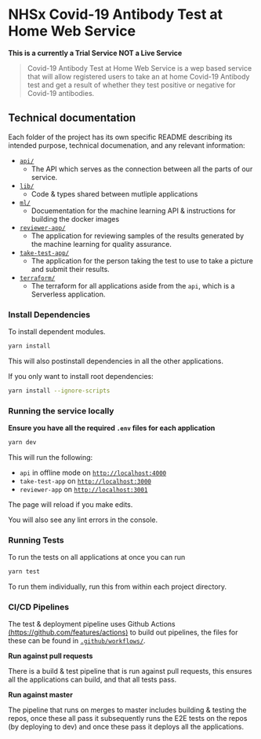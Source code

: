 # NHSx Covid-19 Antibody Test at Home Web Service

**This is a currently a Trial Service NOT a Live Service**

> Covid-19 Antibody Test at Home Web Service is a wep based service that will allow registered users to take an at home Covid-19 Antibody test and get a result of whether they test positive or negative for Covid-19 antibodies.

## Technical documentation

Each folder of the project has its own specific README describing its intended purpose, technical documenation, and any relevant information:

- [`api/`](api/README.md)
  - The API which serves as the connection between all the parts of our service.
- [`lib/`](lib/README.md)
  - Code & types shared between mutliple applications
- [`ml/`](ml/README.md)
  - Docuementation for the machine learning API & instructions for building the docker images
- [`reviewer-app/`](reviewer-app/README.md)
  - The application for reviewing samples of the results generated by the machine learning for quality assurance.
- [`take-test-app/`](take-test-app/README.md)
  - The application for the person taking the test to use to take a picture and submit their results.
- [`terraform/`](terraform/README.md)
  - The terraform for all applications aside from the `api`, which is a Serverless application.

### Install Dependencies

To install dependent modules.

```bash
yarn install
```

This will also postinstall dependencies in all the other applications.

If you only want to install root dependencies:

```bash
yarn install --ignore-scripts
```

### Running the service locally

**Ensure you have all the required `.env` files for each application**

```bash
yarn dev
```

This will run the following:

- `api` in offline mode on [`http://localhost:4000`](http://localhost:4000)
- `take-test-app` on [`http://localhost:3000`](http://localhost:3000)
- `reviewer-app` on [`http://localhost:3001`](http://localhost:3001)

The page will reload if you make edits.

You will also see any lint errors in the console.

### Running Tests

To run the tests on all applications at once you can run

```bash
yarn test
```

To run them individually, run this from within each project directory.

### CI/CD Pipelines

The test & deployment pipeline uses Github Actions [(https://github.com/features/actions)](https://github.com/features/actions) to build out pipelines, the files for these can be found in [`.github/workflows/`](.github/workflows/).

**Run against pull requests**

There is a build & test pipeline that is run against pull requests, this ensures all the applications can build, and that all tests pass.

**Run against master**

The pipeline that runs on merges to master includes building & testing the repos, once these all pass it subsequently runs the E2E tests on the repos (by deploying to dev) and once these pass it deploys all the applications.








<!--

### Testing the image checks

At the moment we are using a mocked api endpoint for the Machine Learning interpretation of the results. To test the UI handling of these responses there are some special login ids you can use. An id containing 'blur' will return the blurred image response. and id's containing 'over', 'under' and 'overunder' will return the relevant exposure responses. 'nocasette' and 'nodiagnostic' will return the responses for the ML model failing to detect the correct regions in the image.

### Building a production version

Builds the app for production to the `build` folder.

```bash
yarn build
```

The front client for this project was bootstrapped with [Create React App](https://github.com/facebook/create-react-app).
The server side service is hosted on AWS.
It is deployed to AWS utilising Github actions the Serverless framework where we deploy the web client to Cloud Front and the server side backend to API Gateway, Lambda function, DynamoDB and S3 to store images.

In the project **client** directory, you can run:

-->